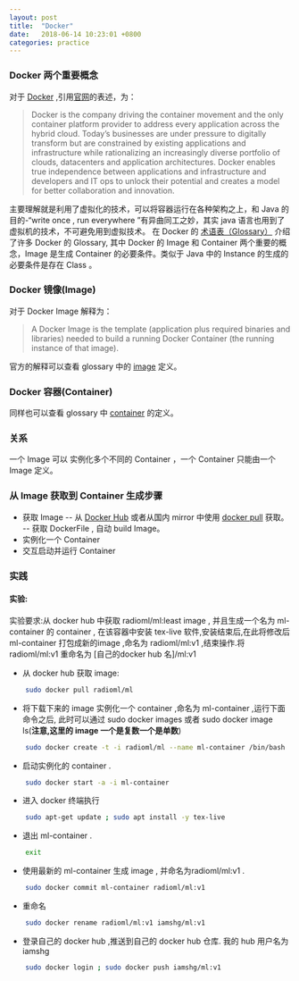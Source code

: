 ```yaml
---
layout: post
title:  "Docker"
date:   2018-06-14 10:23:01 +0800
categories: practice
---
```


### Docker 两个重要概念
对于 [Docker](https://www.google.com) ,引用[官网][docker web]的表述，为：
> Docker is the company driving the container movement and the only container platform provider to address every application across the hybrid cloud. 
> Today’s businesses are under pressure to digitally transform but are constrained by existing applications and infrastructure while rationalizing an increasingly diverse portfolio of clouds, datacenters and application architectures.
> Docker enables true independence between applications and infrastructure and developers and IT ops to unlock their potential and creates a model for better collaboration and innovation.  

主要理解就是利用了虚拟化的技术，可以将容器运行在各种架构之上，和 Java 的目的-“write once , run everywhere ”有异曲同工之妙，其实 java 语言也用到了虚拟机的技术，不可避免用到虚拟技术。
在 Docker 的 [术语表（Glossary）][docker glossary] 介绍了许多 Docker 的 Glossary, 其中 Docker 的 Image 和 Container 两个重要的概念，Image 是生成 Container 的必要条件。类似于 Java 中的 Instance 的生成的必要条件是存在 Class 。
### Docker 镜像(Image)
对于 Docker Image 解释为：
> A Docker Image is the template (application plus required binaries and libraries) needed to build a running Docker Container (the running instance of that image).

官方的解释可以查看 glossary 中的 [image][docker glossary] 定义。
### Docker 容器(Container) 
同样也可以查看 glossary 中 [container][docker glossary] 的定义。
### 关系
一个 Image 可以 实例化多个不同的 Container ，一个 Container 只能由一个 Image 定义。
### 从 Image 获取到 Container 生成步骤
- 获取 Image 
	-- 从 [Docker Hub](https://hub.docker.com/) 或者从国内 mirror 中使用 [docker pull][image] 获取。
	-- 获取 DockerFile , 自动 build Image。
- 实例化一个 Container
- 交互启动并运行 Container

### 实践
#### 实验:
实验要求:从 docker hub 中获取 radioml/ml:least image , 并且生成一个名为 ml-container 的 container , 在该容器中安装 tex-live 软件,安装结束后,在此将修改后 ml-container 打包成新的image ,命名为 radioml/ml:v1 ,结束操作.将 radioml/ml:v1 重命名为 [自己的docker hub 名]/ml:v1
- 从 docker hub 获取 image:  
``` bash
	sudo docker pull radioml/ml
```
- 将下载下来的 image 实例化一个 container ,命名为 ml-container ,运行下面命令之后, 此时可以通过 sudo docker images 或者 sudo docker image ls(**注意,这里的 image 一个是复数一个是单数**)
```bash
	sudo docker create -t -i radioml/ml --name ml-container /bin/bash
```
- 启动实例化的 container . 
```bash
	sudo docker start -a -i ml-container
```
- 进入 docker 终端执行
```bash
	sudo apt-get update ; sudo apt install -y tex-live
```
- 退出 ml-container . 
```bash
	exit
```
- 使用最新的 ml-container 生成 image , 并命名为radioml/ml:v1 . 
```bash
	sudo docker commit ml-container radioml/ml:v1
```
- 重命名
```bash
	sudo docker rename radioml/ml:v1 iamshg/ml:v1
```
- 登录自己的 docker hub ,推送到自己的 docker hub 仓库. 我的 hub 用户名为iamshg
```bash
	sudo docker login ; sudo docker push iamshg/ml:v1
```  


<!--
[I'm an inline-style link](https://www.google.com)

[I'm an inline-style link with title](https://www.google.com "Google's Homepage")

[I'm a reference-style link][Arbitrary case-insensitive reference text]

[I'm a relative reference to a repository file](../blob/master/LICENSE)

[You can use numbers for reference-style link definitions][1]

Or leave it empty and use the [link text itself].

URLs and URLs in angle brackets will automatically get turned into links. 
http://www.example.com or <http://www.example.com> and sometimes 
example.com (but not on Github, for example).

Some text to show that the reference links can follow later.

[arbitrary case-insensitive reference text]: https://www.mozilla.org
[1]: http://slashdot.org
[link text itself]: http://www.reddit.com
-->

[docker web]: https://www.docker.com/what-docker
[docker glossary]: https://docs.docker.com/glossary/
[image]: https://docs.docker.com/glossary/
